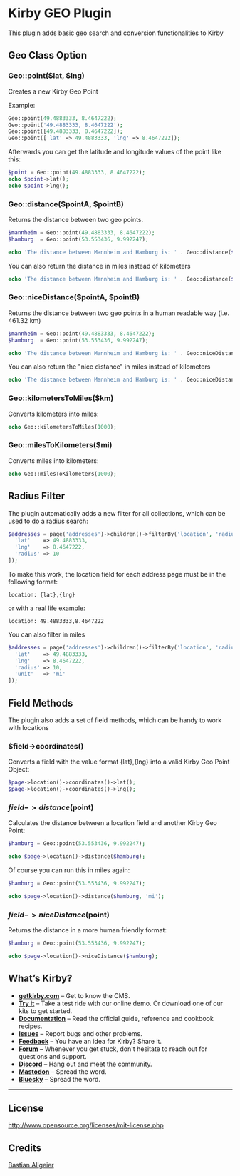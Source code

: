 # Kirby GEO Plugin

This plugin adds basic geo search and conversion functionalities to Kirby

## Geo Class Option

### Geo::point($lat, $lng)

Creates a new Kirby Geo Point

Example:

```php
Geo::point(49.4883333, 8.4647222);
Geo::point('49.4883333, 8.4647222');
Geo::point([49.4883333, 8.4647222]);
Geo::point(['lat' => 49.4883333, 'lng' => 8.4647222]);
```

Afterwards you can get the latitude and longitude values of the point like this:

```php
$point = Geo::point(49.4883333, 8.4647222);
echo $point->lat();
echo $point->lng();
```

### Geo::distance($pointA, $pointB)

Returns the distance between two geo points.

```php
$mannheim = Geo::point(49.4883333, 8.4647222);
$hamburg  = Geo::point(53.553436, 9.992247);

echo 'The distance between Mannheim and Hamburg is: ' . Geo::distance($mannheim, $hamburg);
```

You can also return the distance in miles instead of kilometers

```php
echo 'The distance between Mannheim and Hamburg is: ' . Geo::distance($mannheim, $hamburg, 'mi');
```

### Geo::niceDistance($pointA, $pointB)

Returns the distance between two geo points in a human readable way (i.e. 461.32 km)

```php
$mannheim = Geo::point(49.4883333, 8.4647222);
$hamburg  = Geo::point(53.553436, 9.992247);

echo 'The distance between Mannheim and Hamburg is: ' . Geo::niceDistance($mannheim, $hamburg);
```

You can also return the "nice distance" in miles instead of kilometers

```php
echo 'The distance between Mannheim and Hamburg is: ' . Geo::niceDistance($mannheim, $hamburg, 'mi');
```

### Geo::kilometersToMiles($km)

Converts kilometers into miles:

```php
echo Geo::kilometersToMiles(1000);
```

### Geo::milesToKilometers($mi)

Converts miles into kilometers:

```php
echo Geo::milesToKilometers(1000);
```

## Radius Filter

The plugin automatically adds a new filter for all collections, which can be used to do a radius search:

```php
$addresses = page('addresses')->children()->filterBy('location', 'radius', [
  'lat'    => 49.4883333,
  'lng'    => 8.4647222,
  'radius' => 10
]);
```

To make this work, the location field for each address page must be in the following format:

```
location: {lat},{lng}
```

or with a real life example:

```
location: 49.4883333,8.4647222
```

You can also filter in miles

```php
$addresses = page('addresses')->children()->filterBy('location', 'radius', [
  'lat'    => 49.4883333,
  'lng'    => 8.4647222,
  'radius' => 10,
  'unit'   => 'mi'
]);
```

## Field Methods

The plugin also adds a set of field methods, which can be handy to work with locations

### $field->coordinates()

Converts a field with the value format {lat},{lng} into a valid Kirby Geo Point Object:

```php
$page->location()->coordinates()->lat();
$page->location()->coordinates()->lng();
```

### $field->distance($point)

Calculates the distance between a location field and another Kirby Geo Point:

```php
$hamburg = Geo::point(53.553436, 9.992247);

echo $page->location()->distance($hamburg);
```

Of course you can run this in miles again:

```php
$hamburg = Geo::point(53.553436, 9.992247);

echo $page->location()->distance($hamburg, 'mi');
```

### $field->niceDistance($point)

Returns the distance in a more human friendly format:

```php
$hamburg = Geo::point(53.553436, 9.992247);

echo $page->location()->niceDistance($hamburg);
```

## What’s Kirby?
- **[getkirby.com](https://getkirby.com)** – Get to know the CMS.
- **[Try it](https://getkirby.com/try)** – Take a test ride with our online demo. Or download one of our kits to get started.
- **[Documentation](https://getkirby.com/docs/guide)** – Read the official guide, reference and cookbook recipes.
- **[Issues](https://github.com/getkirby/kirby/issues)** – Report bugs and other problems.
- **[Feedback](https://feedback.getkirby.com)** – You have an idea for Kirby? Share it.
- **[Forum](https://forum.getkirby.com)** – Whenever you get stuck, don't hesitate to reach out for questions and support.
- **[Discord](https://chat.getkirby.com)** – Hang out and meet the community.
- **[Mastodon](https://mastodon.social/@getkirby)** – Spread the word.
- **[Bluesky](https://bsky.app/profile/getkirby.com)** – Spread the word.

---

## License

<http://www.opensource.org/licenses/mit-license.php>

## Credits

[Bastian Allgeier](https://getkirby.com)
